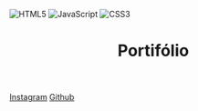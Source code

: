 ![HTML5](https://img.shields.io/badge/html5-%23E34F26.svg?style=for-the-badge&logo=html5&logoColor=white) ![JavaScript](https://img.shields.io/badge/javascript-%23323330.svg?style=for-the-badge&logo=javascript&logoColor=%23F7DF1E) ![CSS3](https://img.shields.io/badge/css3-%231572B6.svg?style=for-the-badge&logo=css3&logoColor=white) 

<body>
  <header> <h1> Portifólio</h1> </header>
  <main>

   <a href="https://instagram.com/biel.lucenaa">Instagram</a>
   <a href="https://github.com/freysta">Github</a>





